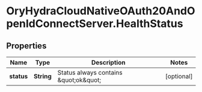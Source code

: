 # OryHydraCloudNativeOAuth20AndOpenIdConnectServer.HealthStatus

## Properties
Name | Type | Description | Notes
------------ | ------------- | ------------- | -------------
**status** | **String** | Status always contains \&quot;ok\&quot; | [optional] 


